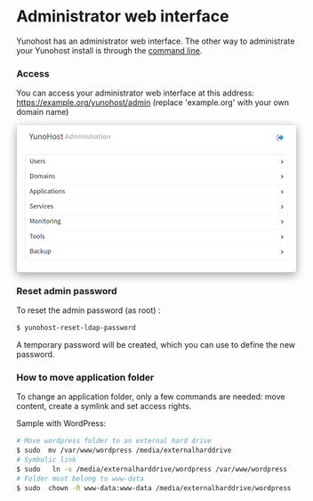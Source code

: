 # Administrator web interface

Yunohost has an administrator web interface. The other way to administrate your Yunohost install is through the [command line](/commandline).

### Access

You can access your administrator web interface at this address: https://example.org/yunohost/admin (replace 'example.org' with your own domain name)

<div class="text-center" style="max-width:100%;border-radius: 5px;border: 1px solid rgba(0,0,0,0.15);box-shadow: 0 5px 15px rgba(0,0,0,0.35);">
<img src="/images/manage_en.png" style="max-width:100%;">
</div>


### Reset admin password

To reset the admin password (as root) :

```bash
$ yunohost-reset-ldap-password
```

A temporary password will be created, which you can use to define the new password.


### How to move application folder

To change an application folder, only a few commands are needed: move content, create a symlink and set access rights.

Sample with WordPress:
```bash
# Move wordpress folder to an external hard drive
$ sudo  mv /var/www/wordpress /media/externalharddrive 
# Symbolic link
$ sudo   ln -s /media/externalharddrive/wordpress /var/www/wordpress
# Folder must belong to www-data
$ sudo  chown -R www-data:www-data /media/externalharddrive/wordpress
```
